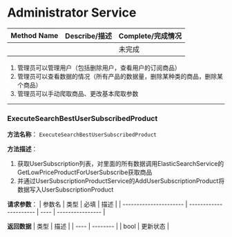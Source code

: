 # Administrator Service
| Method Name | Describe/描述 | Complete/完成情况 |
| ----------- | ------------- | ----------------- |
|             |               | 未完成            |


1. 管理员可以管理用户（包括删除用户，查看用户的订阅商品）
2. 管理员可以查看数据的情况（所有产品的数据量，删除某种类的商品，删除某个商品）
3. 管理员可以手动爬取商品、更改基本爬取参数

---
### ExecuteSearchBestUserSubscribedProduct
**方法名称**： `ExecuteSearchBestUserSubscribedProduct`

**方法描述**：
1. 获取UserSubscription列表，对里面的所有数据调用ElasticSearchService的GetLowPriceProductForUserSubscribe获取商品
2. 并通过UserSubscriptionProductService的AddUserSubscriptionProduct将数据写入UserSubscriptionProduct

**请求参数**： 
| 参数名                 | 类型                   | 必填 | 描述             |
| ---------------------- | ---------------------- | ---- | ---------------- |

**返回数据**
 | 类型 | 描述     |
 | ---- | -------- |
 | bool | 更新状态 |
